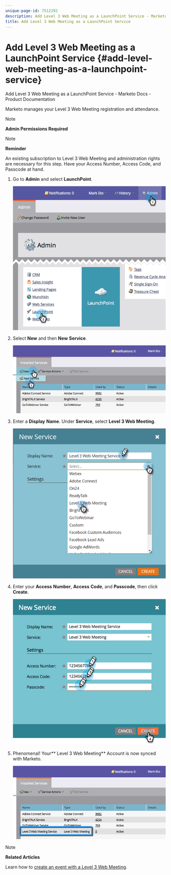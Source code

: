 ```yaml
---
unique-page-id: 7512292
description: Add Level 3 Web Meeting as a LaunchPoint Service - Marketo Docs - Product Documentation
title: Add Level 3 Web Meeting as a LaunchPoint Service
---
```


# Add Level 3 Web Meeting as a LaunchPoint Service {#add-level-web-meeting-as-a-launchpoint-service}

Add Level 3 Web Meeting as a LaunchPoint Service - Marketo Docs - Product Documentation

Marketo manages your Level 3 Web Meeting registration and attendance.

>[!NOTE]
>
>**Admin Permissions Required**

>[!NOTE]
>
>**Reminder**
>
>An existing subscription to Level 3 Web Meeting and administration rights are necessary for this step. Have your Access Number, Access Code, and Passcode at hand.

1. Go to **Admin** and select **LaunchPoint**.

   ![](assets/image2015-4-23-10-3a5-3a12.png)

1. Select **New** and then **New** **Service**.

   ![](assets/level-3-web-meeting-new-service.png)

1. Enter a **Display** **Name**. Under **Service**, select **Level 3 Web Meeting**.

   ![](assets/new-service-level-3.png)

1. Enter your **Access** **Number**, **Access** **Code**, and **Passcode**, then click **Create**.

   ![](assets/image2015-4-23-10-3a10-3a26.png)

1. Phenomenal! Your** Level 3 Web Meeting** Account is now synced with Marketo.

   ![](assets/level-3-web-meeting.png)

>[!NOTE]
>
>**Related Articles**
>
>Learn how to [create an event with a Level 3 Web Meeting](../../../../welcome-to-marketo-docs/product-docs/demand-generation/events/create-an-event/create-an-event-with-level-3-web-meeting.md).

